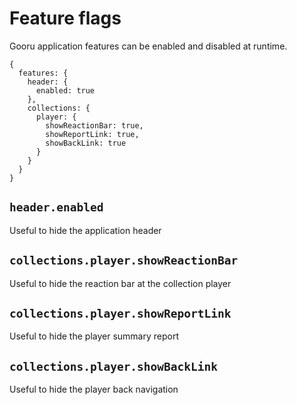 Feature flags
=============
Gooru application features can be enabled and disabled at runtime.

```
{
  features: {
    header: {
      enabled: true
    },
    collections: {
      player: {
        showReactionBar: true,
        showReportLink: true,
        showBackLink: true
      }
    }
  }
}
```

## `header.enabled`
Useful to hide the application header

## `collections.player.showReactionBar`
Useful to hide the reaction bar at the collection player

## `collections.player.showReportLink`
Useful to hide the player summary report

## `collections.player.showBackLink`
Useful to hide the player back navigation
